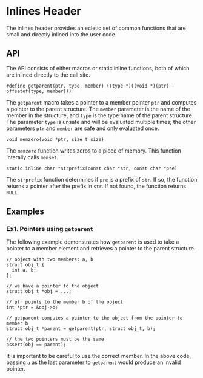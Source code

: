Inlines Header
==============

The inlines header provides an ecletic set of common functions that are small
and directly inlined into the user code.


## API

The API consists of either macros or static inline functions, both of which
are inlined directly to the call site.

    #define getparent(ptr, type, member) ((type *)((void *)(ptr) - offsetof(type, member)))

The `getparent` macro takes a pointer to a member pointer `ptr` and computes a
pointer to the parent structure. The `member` parameter is the name of the
member in the structure, and `type` is the type name of the parent structure.
The parameter `type` is unsafe and will be evaluated multiple times; the other
parameters `ptr` and `member` are safe and only evaluated once.

    void memzero(void *ptr, size_t size)

The `memzero` function writes zeros to a piece of memory. This function
interally calls `memset`.

    static inline char *strprefix(const char *str, const char *pre)

The `strprefix` function determines if `pre` is a prefix of `str`. If so, the
function returns a pointer after the prefix in `str`. If not found, the
function returns `NULL`.

## Examples


### Ex1. Pointers using `getparent`

The following example demonstrates how `getparent` is used to take a pointer
to a member element and retrieves a pointer to the parent structure.

    // object with two members: a, b
    struct obj_t {
      int a, b;
    };

    // we have a pointer to the object
    struct obj_t *obj = ...;

    // ptr points to the member b of the object
    int *ptr = &obj->b;

    // getparent computes a pointer to the object from the pointer to member b
    struct obj_t *parent = getparent(ptr, struct obj_t, b);

    // the two pointers must be the same
    assert(obj == parent);

It is important to be careful to use the correct member. In the above code,
passing `a` as the last parameter to `getparent` would produce an invalid
pointer.

